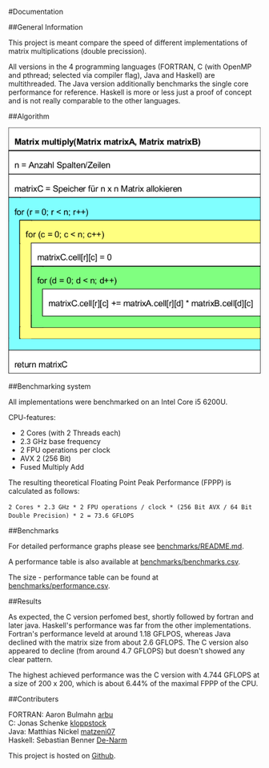 #Documentation

##General Information

This project is meant compare the speed of different implementations of matrix multiplications (double precission).

All versions in the 4 programming languages (FORTRAN, C (with OpenMP and pthread; selected via compiler flag), Java and Haskell) are multithreaded. The Java version additionally benchmarks the single core performance for reference. Haskell is more or less just a proof of concept and is not really comparable to the other languages.

##Algorithm

![Algorithm](/Diagramm/Nassi-Shneidermann-Diagramm.png)

##Benchmarking system

All implementations were benchmarked on an Intel Core i5 6200U. 

CPU-features:
 * 2 Cores (with 2 Threads each)
 * 2.3 GHz base frequency
 * 2 FPU operations per clock
 * AVX 2 (256 Bit)
 * Fused Multiply Add
 
The resulting theoretical Floating Point Peak Performance (FPPP) is calculated as follows:

```2 Cores * 2.3 GHz * 2 FPU operations / clock * (256 Bit AVX / 64 Bit Double Precision) * 2 = 73.6 GFLOPS```

##Benchmarks

For detailed performance graphs please see [benchmarks/README.md](/benchmarks/README.md).

A performance table is also available at [benchmarks/benchmarks.csv](/benchmarks/benchmarks.csv).

The size - performance table can be found at [benchmarks/performance.csv](/benchmarks/performance.csv).

##Results

As expected, the C version perfomed best, shortly followed by fortran and later java. Haskell's performance was far from the other implementations. Fortran's performance leveld at around 1.18 GFLPOS, whereas Java declined with the matrix size from about 2.6 GFLOPS. The C version also appeared to decline (from around 4.7 GFLOPS) but doesn't showed any clear pattern.

The highest achieved performance was the C version with 4.744 GFLOPS at a size of 200 x 200, which is about 6.44% of the maximal FPPP of the CPU.

##Contributers

FORTRAN: Aaron Bulmahn [arbu](https://github.com/arbu) <br>
C: Jonas Schenke [kloppstock](https://github.com/kloppstock) <br>
Java: Matthias Nickel [matzeni07](https://github.com/matzeni07) <br>
Haskell: Sebastian Benner [De-Narm](https://github.com/De-Narm)

This project is hosted on [Github](https://github.com/kloppstock/squared_matrix_multiplication).
